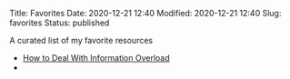 Title: Favorites
Date: 2020-12-21 12:40
Modified: 2020-12-21 12:40
Slug: favorites
Status: published

A curated list of my favorite resources

* [How to Deal With Information Overload](https://neilkakkar.com/Dealing-with-information-overload.html)
* 